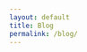 ```yaml
---
layout: default
title: Blog
permalink: /blog/
---
```

<script type="text/javascript">
    window.location = "https://www.jabranham.com/blog"
</script>
